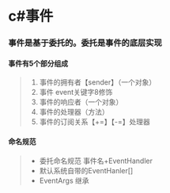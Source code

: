 # c#事件

###  事件是基于委托的。委托是事件的底层实现

#### 事件有5个部分组成

> 1. 事件的拥有者【sender】（一个对象）
> 2. 事件 event关键字8修饰
> 3. 事件的响应者（一个对象）
> 4. 事件的处理器（方法）
> 5. 事件的订阅关系【+=】【-=】处理器

#### 命名规范

> * 委托命名规范 事件名+EventHandler
> * 默认系统自带的EventHanler[<T>]
> * EventArgs 继承
>
> 
